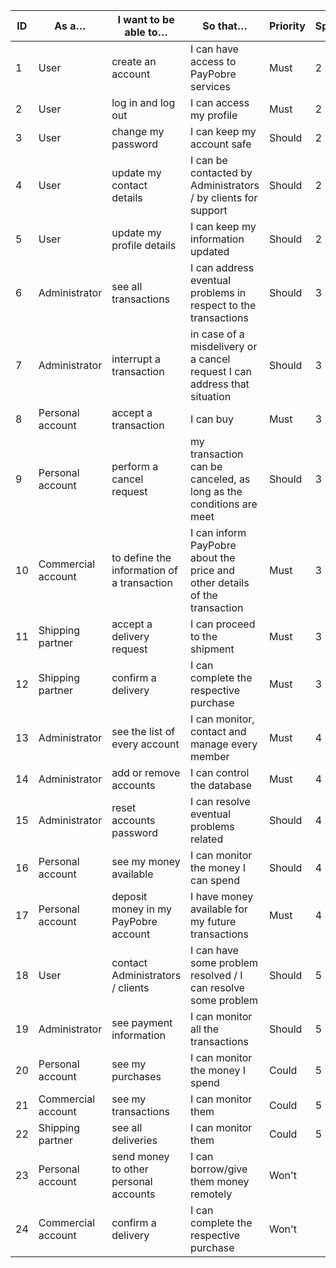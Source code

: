 | ID              | As a…              | I want to be able to…                      | So that…                                                                   | Priority | Sprint | Status |
|-----------------|--------------------|--------------------------------------------|----------------------------------------------------------------------------|----------|--------|------------------|
| 1               | User               | create an account                          | I can have access to PayPobre services                                     | Must     | 2      | Work in progress |
| 2               | User               | log in and log out                         | I can access my profile                                                    | Must     | 2      | Work in progress |
| 3               | User               | change my password                         | I can keep my account safe                                                 | Should   | 2      | Work in progress |
| 4               | User               | update my contact details                  | I can be contacted by Administrators / by clients for support              | Should   | 2      | Work in progress |
| 5               | User               | update my profile details                  | I can keep my information updated                                          | Should   | 2      | Work in progress |
| 6               | Administrator      | see all transactions                       | I can address eventual problems in respect to the transactions             | Should   | 3      | To be started    |
| 7               | Administrator      | interrupt a transaction                    | in case of a misdelivery or a cancel request I can address that situation  | Should   | 3      | To be started    |
| 8               | Personal account   | accept a transaction                       | I can buy                                                                  | Must     | 3      | To be started    |
| 9               | Personal account   | perform a cancel request                   | my transaction can be canceled, as long as the conditions are meet         | Should   | 3      | To be started    |
| 10              | Commercial account | to define the information of a transaction | I can inform PayPobre about the price and other details of the transaction | Must     | 3      | To be started    |
| 11              | Shipping partner   | accept a delivery request                  | I can proceed to the shipment                                              | Must     | 3      | To be started    |
| 12              | Shipping partner   | confirm a delivery                         | I can complete the respective purchase                                     | Must     | 3      | To be started    |
| 13              | Administrator      | see the list of every account              | I can monitor, contact and manage every member                             | Must     | 4      | To be started    |
| 14              | Administrator      | add or remove accounts                     | I can control the database                                                 | Must     | 4      | To be started    |
| 15              | Administrator      | reset accounts password                    | I can resolve eventual problems related                                    | Should   | 4      | To be started    |
| 16              | Personal account   | see my money available                     | I can monitor the money I can spend                                        | Should   | 4      | To be started    |
| 17              | Personal account   | deposit money in my PayPobre account       | I have money available for my future transactions                          | Must     | 4      | To be started    |
| 18              | User               | contact Administrators / clients           | I can have some problem resolved / I can resolve some problem              | Should   | 5      | To be started    |
| 19              | Administrator      | see payment information                    | I can monitor all the transactions                                         | Should   | 5      | To be started    |
| 20              | Personal account   | see my purchases                           | I can monitor the money I spend                                            | Could    | 5      | To be started    |
| 21              | Commercial account | see my transactions                        | I can monitor them                                                         | Could    | 5      | To be started    |
| 22              | Shipping partner   | see all deliveries                         | I can monitor them                                                         | Could    | 5      | To be started    |
| 23              | Personal account   | send money to other personal accounts      | I can borrow/give them money remotely                                      | Won't    |        | To be started    |
| 24              | Commercial account | confirm a delivery                         | I can complete the respective purchase                                     | Won't    |        | To be started    |
